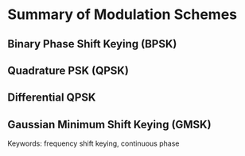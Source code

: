 # Summary of Modulation Schemes

## Binary Phase Shift Keying (BPSK)

## Quadrature PSK (QPSK)

## Differential QPSK

## Gaussian Minimum Shift Keying (GMSK)

Keywords: frequency shift keying, continuous phase

